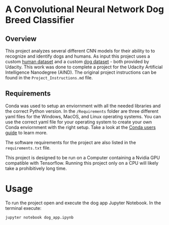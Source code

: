 # A Convolutional Neural Network Dog Breed Classifier

## Overview
This project analyzes several different CNN models for their ability to to recognize and identify dogs and humans. As input this project uses a custom [human dataset](https://s3-us-west-1.amazonaws.com/udacity-aind/dog-project/lfw.zip) and a custom [dog dataset](https://s3-us-west-1.amazonaws.com/udacity-aind/dog-project/dogImages.zip) - both provided by Udacity. This work was done to complete a project for the Udacity Artificial Intelligence Nanodegree (AIND). The original project instructions can be found in the `Project_Instructions.md` file.

## Requirements
Conda was used to setup an enviornment with all the needed libraries and the correct Python version. In the `/Requirements` folder are three different yaml files for the Windows, MacOS, and Linux operating systems. You can use the correct yaml file for your operating system to create your own Conda enviornment with the right setup. Take a look at the [Conda users guide](https://conda.io/docs/user-guide/index.html) to learn more.

The software requirements for the project are also listed in the `requirements.txt` file.

This project is designed to be run on a Computer containing a Nvidia GPU compatible with Tensorflow. Running this project only on a CPU will likely take a prohibitively long time.

# Usage
To run the project open and execute the dog app Jupyter Notebook. In the terminal execute:

`jupyter notebook dog_app.ipynb`


